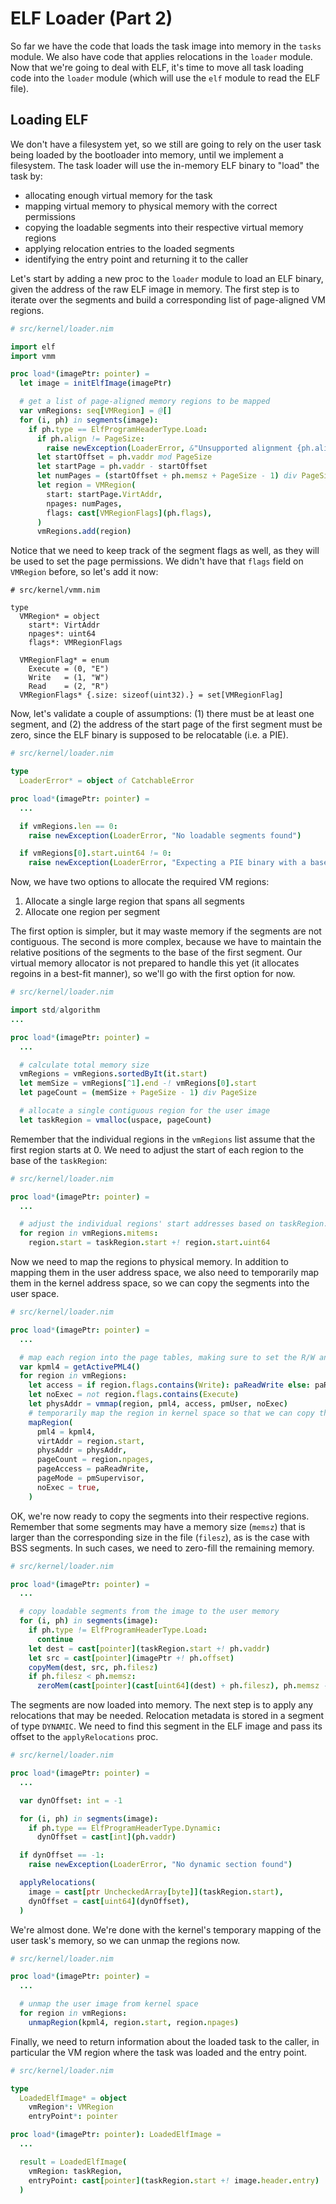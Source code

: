 # ELF Loader (Part 2)

So far we have the code that loads the task image into memory in the `tasks` module. We also have
code that applies relocations in the `loader` module. Now that we're going to deal with ELF, it's
time to move all task loading code into the `loader` module (which will use the `elf` module to read
the ELF file).

## Loading ELF

We don't have a filesystem yet, so we still are going to rely on the user task being loaded by the
bootloader into memory, until we implement a filesystem. The task loader will use the in-memory ELF
binary to "load" the task by:

- allocating enough virtual memory for the task
- mapping virtual memory to physical memory with the correct permissions
- copying the loadable segments into their respective virtual memory regions
- applying relocation entries to the loaded segments
- identifying the entry point and returning it to the caller

Let's start by adding a new proc to the `loader` module to load an ELF binary, given the address of
the raw ELF image in memory. The first step is to iterate over the segments and build a
corresponding list of page-aligned VM regions.

```nim
# src/kernel/loader.nim

import elf
import vmm

proc load*(imagePtr: pointer) =
  let image = initElfImage(imagePtr)

  # get a list of page-aligned memory regions to be mapped
  var vmRegions: seq[VMRegion] = @[]
  for (i, ph) in segments(image):
    if ph.type == ElfProgramHeaderType.Load:
      if ph.align != PageSize:
        raise newException(LoaderError, &"Unsupported alignment {ph.align:#x} for segment {i}")
      let startOffset = ph.vaddr mod PageSize
      let startPage = ph.vaddr - startOffset
      let numPages = (startOffset + ph.memsz + PageSize - 1) div PageSize
      let region = VMRegion(
        start: startPage.VirtAddr,
        npages: numPages,
        flags: cast[VMRegionFlags](ph.flags),
      )
      vmRegions.add(region)
```

Notice that we need to keep track of the segment flags as well, as they will be used to set the page
permissions. We didn't have that `flags` field on `VMRegion` before, so let's add it now:

```nim{7-13}
# src/kernel/vmm.nim

type
  VMRegion* = object
    start*: VirtAddr
    npages*: uint64
    flags*: VMRegionFlags

  VMRegionFlag* = enum
    Execute = (0, "E")
    Write   = (1, "W")
    Read    = (2, "R")
  VMRegionFlags* {.size: sizeof(uint32).} = set[VMRegionFlag]
```

Now, let's validate a couple of assumptions: (1) there must be at least one segment, and (2) the
address of the start page of the first segment must be zero, since the ELF binary is supposed to be
relocatable (i.e. a PIE).

```nim
# src/kernel/loader.nim

type
  LoaderError* = object of CatchableError

proc load*(imagePtr: pointer) =
  ...

  if vmRegions.len == 0:
    raise newException(LoaderError, "No loadable segments found")

  if vmRegions[0].start.uint64 != 0:
    raise newException(LoaderError, "Expecting a PIE binary with a base address of 0")
```

Now, we have two options to allocate the required VM regions:

1. Allocate a single large region that spans all segments
2. Allocate one region per segment

The first option is simpler, but it may waste memory if the segments are not contiguous. The second
is more complex, because we have to maintain the relative positions of the segments to the base of
the first segment. Our virtual memory allocator is not prepared to handle this yet (it allocates
regoins in a best-fit manner), so we'll go with the first option for now.

```nim
# src/kernel/loader.nim

import std/algorithm
...

proc load*(imagePtr: pointer) =
  ...

  # calculate total memory size
  vmRegions = vmRegions.sortedByIt(it.start)
  let memSize = vmRegions[^1].end -! vmRegions[0].start
  let pageCount = (memSize + PageSize - 1) div PageSize

  # allocate a single contiguous region for the user image
  let taskRegion = vmalloc(uspace, pageCount)
```

Remember that the individual regions in the `vmRegions` list assume that the first region starts at 0. We need to adjust the start of each region to the base of the `taskRegion`:

```nim
# src/kernel/loader.nim

proc load*(imagePtr: pointer) =
  ...

  # adjust the individual regions' start addresses based on taskRegion.start
  for region in vmRegions.mitems:
    region.start = taskRegion.start +! region.start.uint64
```

Now we need to map the regions to physical memory. In addition to mapping them in the user address
space, we also need to temporarily map them in the kernel address space, so we can copy the segments
into the user space.

```nim
# src/kernel/loader.nim

proc load*(imagePtr: pointer) =
  ...

  # map each region into the page tables, making sure to set the R/W and NX flags as needed
  var kpml4 = getActivePML4()
  for region in vmRegions:
    let access = if region.flags.contains(Write): paReadWrite else: paRead
    let noExec = not region.flags.contains(Execute)
    let physAddr = vmmap(region, pml4, access, pmUser, noExec)
    # temporarily map the region in kernel space so that we can copy the segments and apply relocations
    mapRegion(
      pml4 = kpml4,
      virtAddr = region.start,
      physAddr = physAddr,
      pageCount = region.npages,
      pageAccess = paReadWrite,
      pageMode = pmSupervisor,
      noExec = true,
    )
```

OK, we're now ready to copy the segments into their respective regions. Remember that some segments
may have a memory size (`memsz`) that is larger than the corresponding size in the file (`filesz`),
as is the case with BSS segments. In such cases, we need to zero-fill the remaining memory.

```nim
# src/kernel/loader.nim

proc load*(imagePtr: pointer) =
  ...

  # copy loadable segments from the image to the user memory
  for (i, ph) in segments(image):
    if ph.type != ElfProgramHeaderType.Load:
      continue
    let dest = cast[pointer](taskRegion.start +! ph.vaddr)
    let src = cast[pointer](imagePtr +! ph.offset)
    copyMem(dest, src, ph.filesz)
    if ph.filesz < ph.memsz:
      zeroMem(cast[pointer](cast[uint64](dest) + ph.filesz), ph.memsz - ph.filesz)
```

The segments are now loaded into memory. The next step is to apply any relocations that may be
needed. Relocation metadata is stored in a segment of type `DYNAMIC`. We need to find this segment
in the ELF image and pass its offset to the `applyRelocations` proc.

```nim
# src/kernel/loader.nim

proc load*(imagePtr: pointer) =
  ...

  var dynOffset: int = -1

  for (i, ph) in segments(image):
    if ph.type == ElfProgramHeaderType.Dynamic:
      dynOffset = cast[int](ph.vaddr)

  if dynOffset == -1:
    raise newException(LoaderError, "No dynamic section found")

  applyRelocations(
    image = cast[ptr UncheckedArray[byte]](taskRegion.start),
    dynOffset = cast[uint64](dynOffset),
  )
```

We're almost done. We're done with the kernel's temporary mapping of the user task's memory, so we
can unmap the regions now.

```nim
# src/kernel/loader.nim

proc load*(imagePtr: pointer) =
  ...

  # unmap the user image from kernel space
  for region in vmRegions:
    unmapRegion(kpml4, region.start, region.npages)
```

Finally, we need to return information about the loaded task to the caller, in particular the VM
region where the task was loaded and the entry point.

```nim
# src/kernel/loader.nim

type
  LoadedElfImage* = object
    vmRegion*: VMRegion
    entryPoint*: pointer

proc load*(imagePtr: pointer): LoadedElfImage =
  ...

  result = LoadedElfImage(
    vmRegion: taskRegion,
    entryPoint: cast[pointer](taskRegion.start +! image.header.entry)
  )
```
